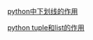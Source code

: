 [python中下划线的作用](https://blog.csdn.net/yaopliu/article/details/78152593)

[python tuple和list的作用](https://blog.csdn.net/qq_32727095/article/details/118383426)


